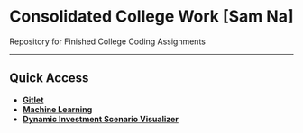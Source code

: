 # Consolidated College Work [Sam Na]

Repository for Finished College Coding Assignments

-----

## Quick Access
- [**Gitlet**](cs61b/proj2/gitlet/CommitTree.java)
- [**Machine Learning**](cs188/machinelearning)
- [**Dynamic Investment Scenario Visualizer**](stats188/workout2)
